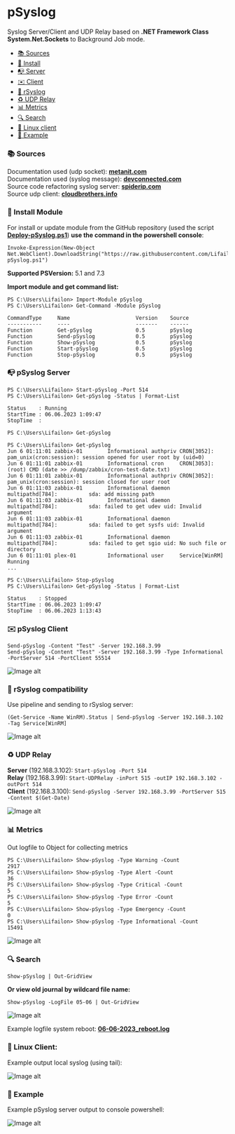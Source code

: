 # pSyslog

Syslog Server/Client and UDP Relay based on **.NET Framework Class System.Net.Sockets** to Background Job mode.

- [📚 Sources](#-Sources)
- [🚀 Install](#-Install-Module)
- [📭 Server](#-pSyslog-Server)
- [✉️ Client](#%EF%B8%8F-pSyslog-Client)
- [🔌 rSyslog ](-rSyslog-compatibility)
- [♻️ UDP Relay](#%EF%B8%8F-UDP-Relay)
- [📊 Metrics](#-Metrics)
- [🔍 Search](#-Search)
- [💬 Linux client](#-Linux-Client)
- [🎉 Example](#-Example)

### 📚 Sources
Documentation used (udp socket): **[metanit.com](https://metanit.com/sharp/net/3.1.php)** \
Documentation used (syslog message): **[devconnected.com](https://devconnected.com/syslog-the-complete-system-administrator-guide/)** \
Source code refactoring syslog server: **[spiderip.com](https://spiderip.com/blog/2018/07/syslog)** \
Source udp client: **[cloudbrothers.info](https://cloudbrothers.info/en/test-udp-connection-powershell/)**

### 🚀 Install Module

For install or update module from the GitHub repository (used the script **[Deploy-pSyslog.ps1](https://github.com/Lifailon/pSyslog/blob/rsa/Module/Deploy-pSyslog.ps1)**) **use the command in the powershell console**:
```
Invoke-Expression(New-Object Net.WebClient).DownloadString("https://raw.githubusercontent.com/Lifailon/pSyslog/rsa/Module/Deploy-pSyslog.ps1")
```
**Supported PSVersion:** 5.1 and 7.3

**Import module and get command list:**
```
PS C:\Users\Lifailon> Import-Module pSyslog
PS C:\Users\Lifailon> Get-Command -Module pSyslog

CommandType     Name                     Version    Source
-----------     ----                     -------    ------
Function        Get-pSyslog              0.5        pSyslog
Function        Send-pSyslog             0.5        pSyslog
Function        Show-pSyslog             0.5        pSyslog
Function        Start-pSyslog            0.5        pSyslog
Function        Stop-pSyslog             0.5        pSyslog
```

### 📭 pSyslog Server
```
PS C:\Users\Lifailon> Start-pSyslog -Port 514
PS C:\Users\Lifailon> Get-pSyslog -Status | Format-List

Status    : Running
StartTime : 06.06.2023 1:09:47
StopTime  :

PS C:\Users\Lifailon> Get-pSyslog

PS C:\Users\Lifailon> Get-pSyslog
Jun 6 01:11:01 zabbix-01        Informational authpriv CRON[3052]:               pam_unix(cron:session): session opened for user root by (uid=0)
Jun 6 01:11:01 zabbix-01        Informational cron     CRON[3053]:               (root) CMD (date >> /dump/zabbix/cron-test-date.txt)
Jun 6 01:11:01 zabbix-01        Informational authpriv CRON[3052]:               pam_unix(cron:session): session closed for user root
Jun 6 01:11:03 zabbix-01        Informational daemon   multipathd[784]:          sda: add missing path
Jun 6 01:11:03 zabbix-01        Informational daemon   multipathd[784]:          sda: failed to get udev uid: Invalid argument
Jun 6 01:11:03 zabbix-01        Informational daemon   multipathd[784]:          sda: failed to get sysfs uid: Invalid argument
Jun 6 01:11:03 zabbix-01        Informational daemon   multipathd[784]:          sda: failed to get sgio uid: No such file or directory
Jun 6 01:11:01 plex-01          Informational user     Service[WinRM]            Running
...

PS C:\Users\Lifailon> Stop-pSyslog
PS C:\Users\Lifailon> Get-pSyslog -Status | Format-List

Status    : Stopped
StartTime : 06.06.2023 1:09:47
StopTime  : 06.06.2023 1:13:43
```

### ✉️ pSyslog Client
```
Send-pSyslog -Content "Test" -Server 192.168.3.99
Send-pSyslog -Content "Test" -Server 192.168.3.99 -Type Informational -PortServer 514 -PortClient 55514
```
![Image alt](https://github.com/Lifailon/pSyslog/blob/rsa/Screen/Send-pSyslog.jpg)

### 🔌 rSyslog compatibility
Use pipeline and sending to rSyslog server:
```
(Get-Service -Name WinRM).Status | Send-pSyslog -Server 192.168.3.102 -Tag Service[WinRM]
```
![Image alt](https://github.com/Lifailon/pSyslog/blob/rsa/Screen/Send-pSyslog-Rsyslog.jpg)

### ♻️ UDP Relay

**Server** (192.168.3.102): `Start-pSyslog -Port 514` \
**Relay**  (192.168.3.99):  `Start-UDPRelay -inPort 515 -outIP 192.168.3.102 -outPort 514` \
**Client** (192.168.3.100): `Send-pSyslog -Server 192.168.3.99 -PortServer 515 -Content $(Get-Date)`

![Image alt](https://github.com/Lifailon/pSyslog/blob/rsa/Screen/UDPRelay.jpg)

### 📊 Metrics
Out logfile to Object for collecting metrics
```
PS C:\Users\Lifailon> Show-pSyslog -Type Warning -Count
2917
PS C:\Users\Lifailon> Show-pSyslog -Type Alert -Count
36
PS C:\Users\Lifailon> Show-pSyslog -Type Critical -Count
5
PS C:\Users\Lifailon> Show-pSyslog -Type Error -Count
5
PS C:\Users\Lifailon> Show-pSyslog -Type Emergency -Count
0
PS C:\Users\Lifailon> Show-pSyslog -Type Informational -Count
15491
```

![Image alt](https://github.com/Lifailon/pSyslog/blob/rsa/Screen/Show-pSyslog-Metrics.jpg)

### 🔍 Search

`Show-pSyslog | Out-GridView`

**Or view old journal by wildcard file name:**

`Show-pSyslog -LogFile 05-06 | Out-GridView`

![Image alt](https://github.com/Lifailon/pSyslog/blob/rsa/Screen/Show-pSyslog-Out-GridView.jpg)

Example logfile system reboot: **[06-06-2023_reboot.log](https://github.com/Lifailon/pSyslog/blob/rsa/Example/06-06-2023_reboot.log)**

### 💬 Linux Client:
Example output local syslog (using tail):

![Image alt](https://github.com/Lifailon/pSyslog/blob/rsa/Screen/Syslog-Local-Tail.jpg)

### 🎉 Example
Example pSyslog server output to console powershell:

![Image alt](https://github.com/Lifailon/pSyslog/blob/rsa/Screen/pSyslog-Console.jpg)
